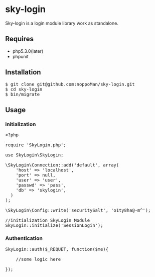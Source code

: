sky-login
=========

Sky-login is a login module library work as standalone.

## Requires
* php5.3.0(later)
* phpunit

## Installation
<pre>
$ git clone git@github.com:noppoMan/sky-login.git
$ cd sky-login
$ bin/migrate
</pre>

## Usage

### initialization
<pre>
&lt;?php

require 'SkyLogin.php';

use SkyLogin\SkyLogin;

\SkyLogin\Connection::add('default', array(
    'host' => 'localhost',
    'port' => null,
    'user' => 'user',
    'passwd' => 'pass',
    'db' => 'skylogin',
  )
);

\SkyLogin\Config::write('securitySalt', 'o1ty8ha@-m^');

//initialization SkyLogin Module
SkyLogin::initialize('SessionLogin');
</pre>

### Authentication
<pre>
SkyLogin::auth($_REQUET, function($me){
    
    //some logic here

});
</pre>
